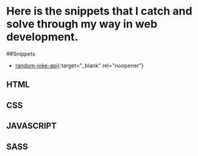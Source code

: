 # Here is the snippets that I catch and solve through my way in web development.
##Snippets
- [random-joke-api](https://yamanx8.github.io/snippets/random-joke-api/){:target="_blank" rel="noopener"}

## HTML
## CSS
## JAVASCRIPT
## SASS
